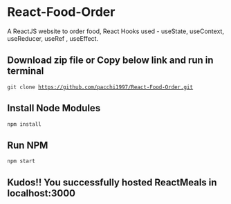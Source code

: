 # React-Food-Order
A ReactJS website to order food, React Hooks used - useState, useContext, useReducer, useRef , useEffect.

## Download zip file or Copy below link and run in terminal
<code>git clone https://github.com/pacchi1997/React-Food-Order.git </code>

## Install Node Modules
<code>npm install </code>

## Run NPM
<code>npm start</code>

## Kudos!! You successfully hosted ReactMeals in localhost:3000
